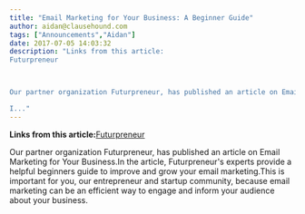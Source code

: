 ```yaml
---
title: "Email Marketing for Your Business: A Beginner Guide"
author: aidan@clausehound.com
tags: ["Announcements","Aidan"]
date: 2017-07-05 14:03:32
description: "Links from this article:
Futurpreneur



Our partner organization Futurpreneur, has published an article on Email Marketing for Your Business.

I..."
---
```


**Links from this article:**[Futurpreneur](http://www.futurpreneur.ca/en/2017/email-marketing-for-your-business/)

Our partner organization Futurpreneur, has published an article on Email Marketing for Your Business.In the article, Futurpreneur's experts provide a helpful beginners guide to improve and grow your email marketing.This is important for you, our entrepreneur and startup community, because email marketing can be an efficient way to engage and inform your audience about your business.